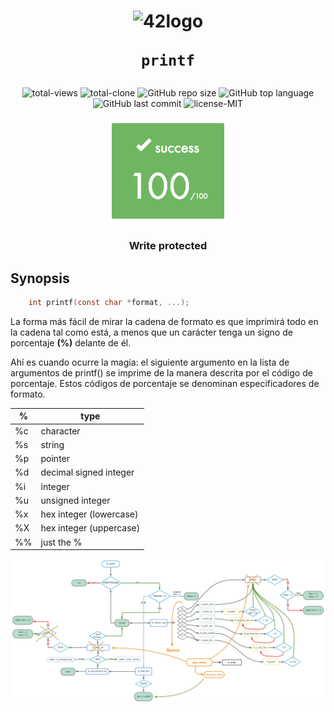 <h1 align="center">
  <img  width="120" alt="42logo"  src="https://user-images.githubusercontent.com/19689770/129336866-169b0dc7-ea41-47d4-b50a-d466508031af.png">
  
	printf
</h1>

 <p align="center">
<!-- these values are automatically generated with github actions and github api -->
<img alt="total-views" src="https://img.shields.io/badge/views-23-blue">
<img alt="total-clone" src="https://img.shields.io/badge/clone-42-blue">
<!-- buy me a coffee if you want to know how -->
<img alt="GitHub repo size" src="https://img.shields.io/github/repo-size/nach131/ft_printf">
<img alt="GitHub top language" src="https://img.shields.io/github/languages/top/nach131/ft_printf">
<img alt="GitHub last commit" src="https://img.shields.io/github/last-commit/nach131/ft_printf">
<img alt="license-MIT" src="https://img.shields.io/badge/license-MIT-blue">
</p>
<span align="center">

![libft](https://github.com/nach131/42Barcelona/blob/main/images/100.png)

</span>

<h3 align="center">Write protected</h3>

## Synopsis

```c
	int printf(const char *format, ...);
```

La forma más fácil de mirar la cadena de formato es que imprimirá todo en la cadena tal como está, a menos que un carácter tenga un signo de porcentaje **(%)** delante de él.

Ahí es cuando ocurre la magia: el siguiente argumento en la lista de argumentos de printf() se imprime de la manera descrita por el código de porcentaje. Estos códigos de porcentaje se denominan especificadores de formato.

<div align="center">

%  | type |
---|------|
%c | character				|
%s | string					|
%p | pointer				|
%d | decimal signed integer	|
%i | integer				|
%u | unsigned integer		|
%x | hex integer (lowercase)|
%X | hex integer (uppercase)|
%% | just the %				|
</div>

![](Mapa%20conceptual.png)
